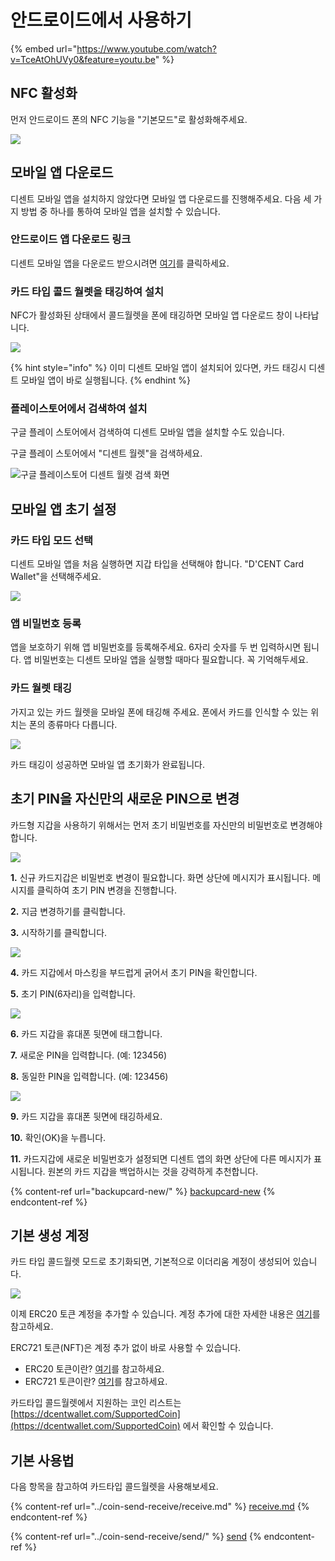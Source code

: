# 안드로이드에서 사용하기

{% embed url="https://www.youtube.com/watch?v=TceAtOhUVy0&feature=youtu.be" %}

## NFC 활성화

먼저 안드로이드 폰의 NFC 기능을 "기본모드"로 활성화해주세요.

![](<../.gitbook/assets/image (185).png>)

## 모바일 앱 다운로드

디센트 모바일 앱을 설치하지 않았다면 모바일 앱 다운로드를 진행해주세요. 다음 세 가지 방법 중 하나를 통하여 모바일 앱을 설치할 수 있습니다.

### 안드로이드 앱 다운로드 링크

디센트 모바일 앱을 다운로드 받으시려면 [여기](https://play.google.com/store/apps/details?id=com.kr.iotrust.dcent.wallet)를 클릭하세요.

### 카드 타입 콜드 월렛을 태깅하여 설치

NFC가 활성화된 상태에서 콜드월렛을 폰에 태깅하면 모바일 앱 다운로드 창이 나타납니다.

![](<../.gitbook/assets/image (5).png>)

{% hint style="info" %}
이미 디센트 모바일 앱이 설치되어 있다면, 카드 태깅시 디센트 모바일 앱이 바로 실행됩니다.
{% endhint %}

### 플레이스토어에서 검색하여 설치

구글 플레이 스토어에서 검색하여 디센트 모바일 앱을 설치할 수도 있습니다.

구글 플레이 스토어에서 "디센트 월렛"을 검색하세요.

![구글 플레이스토어 디센트 월렛 검색 화면](<../.gitbook/assets/image (84).png>)

## 모바일 앱 초기 설정

### 카드 타입 모드 선택

디센트 모바일 앱을 처음 실행하면 지갑 타입을 선택해야 합니다. "D'CENT Card Wallet"을 선택해주세요.

![](<../.gitbook/assets/image (89).png>)

### 앱 비밀번호 등록

앱을 보호하기 위해 앱 비밀번호를 등록해주세요. 6자리 숫자를 두 번 입력하시면 됩니다. 앱 비밀번호는 디센트 모바일 앱을 실행할 때마다 필요합니다. 꼭 기억해두세요.

### 카드 월렛 태깅

가지고 있는 카드 월렛을 모바일 폰에 태깅해 주세요. 폰에서 카드를 인식할 수 있는 위치는 폰의 종류마다 다릅니다.

![](<../.gitbook/assets/image (95).png>)

카드 태깅이 성공하면 모바일 앱 초기화가 완료됩니다.

## 초기 PIN을 자신만의 새로운 PIN으로 변경

카드형 지갑을 사용하기 위해서는 먼저 초기 비밀번호를 자신만의 비밀번호로 변경해야 합니다.

![](<../.gitbook/assets/KR1 (1).png>)

**1.** 신규 카드지갑은 비밀번호 변경이 필요합니다. 화면 상단에 메시지가 표시됩니다. 메시지를 클릭하여 초기 PIN 변경을 진행합니다.

**2.** 지금 변경하기를 클릭합니다.

**3.** 시작하기를 클릭합니다.

![](../.gitbook/assets/KR2.png)

**4.** 카드 지갑에서 마스킹을 부드럽게 긁어서 초기 PIN을 확인합니다.

**5.** 초기 PIN(6자리)을 입력합니다.

![](../.gitbook/assets/KR3.png)

**6.** 카드 지갑을 휴대폰 뒷면에 태그합니다.&#x20;

**7.** 새로운 PIN을 입력합니다. (예: 123456)&#x20;

**8.** 동일한 PIN을 입력합니다. (예: 123456)

![](../.gitbook/assets/KR4.png)

**9.** 카드 지갑을 휴대폰 뒷면에 태깅하세요.&#x20;

**10.** 확인(OK)을 누릅니다.&#x20;

**11.** 카드지갑에 새로운 비밀번호가 설정되면 디센트 앱의 화면 상단에 다른 메시지가 표시됩니다. 원본의 카드 지갑을 백업하시는 것을 강력하게 추천합니다.

{% content-ref url="backupcard-new/" %}
[backupcard-new](backupcard-new/)
{% endcontent-ref %}

## 기본 생성 계정

카드 타입 콜드월렛 모드로 초기화되면, 기본적으로 이더리움 계정이 생성되어 있습니다.&#x20;

![](<../.gitbook/assets/image (118).png>)

이제 ERC20 토큰 계정을 추가할 수 있습니다. 계정 추가에 대한 자세한 내용은 [여기](../mobile-app/create-account/)를 참고하세요.

ERC721 토큰(NFT)은 계정 추가 없이 바로 사용할 수 있습니다.

* ERC20 토큰이란? [여기](../cryptocurrency-basic/erc20.md)를 참고하세요.
* ERC721 토큰이란? [여기](../cryptocurrency-basic/erc721-nft.md)를 참고하세요.

카드타입 콜드월렛에서 지원하는 코인 리스트는 [https://dcentwallet.com/SupportedCoin](https://dcentwallet.com/SupportedCoin) 에서 확인할 수 있습니다.

## 기본 사용법

다음 항목을 참고하여 카드타입 콜드월렛을 사용해보세요.

{% content-ref url="../coin-send-receive/receive.md" %}
[receive.md](../coin-send-receive/receive.md)
{% endcontent-ref %}

{% content-ref url="../coin-send-receive/send/" %}
[send](../coin-send-receive/send/)
{% endcontent-ref %}

